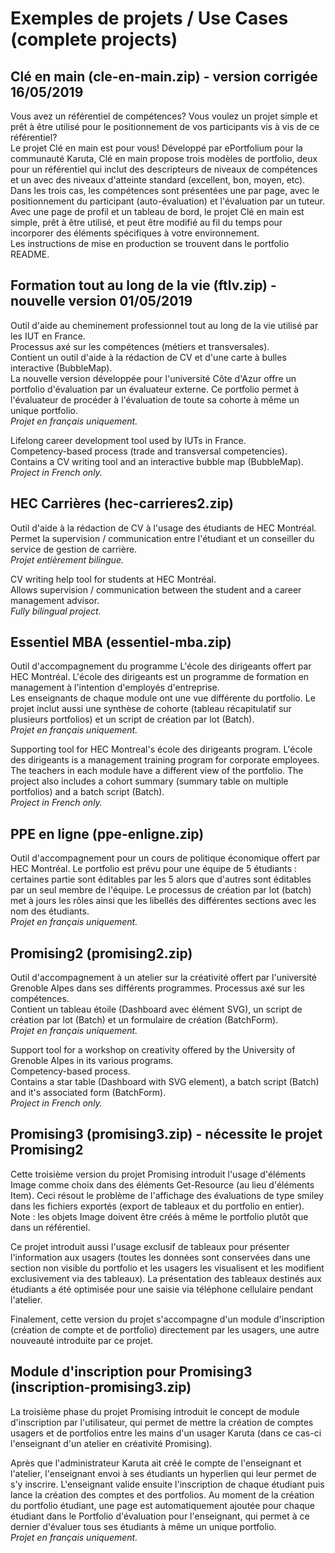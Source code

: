 # Exemples de projets / Use Cases (complete projects)


## Clé en main (cle-en-main.zip) - version corrigée 16/05/2019

Vous avez un référentiel de compétences? Vous voulez un projet simple et prêt à être utilisé pour le positionnement de vos participants vis à vis de ce référentiel?\
Le projet Clé en main est pour vous! Développé par ePortfolium pour la communauté Karuta, Clé en main propose trois modèles de portfolio, deux pour un référentiel qui inclut des descripteurs de niveaux de compétences et un avec des niveaux d'atteinte standard (excellent, bon, moyen, etc). Dans les trois cas, les compétences sont présentées une par page, avec le positionnement du participant (auto-évaluation) et l'évaluation par un tuteur.\
Avec une page de profil et un tableau de bord, le projet Clé en main est simple, prêt à être utilisé, et peut être modifié au fil du temps pour incorporer des éléments spécifiques à votre environnement.\
Les instructions de mise en production se trouvent dans le portfolio README.


## Formation tout au long de la vie (ftlv.zip) - nouvelle version 01/05/2019

Outil d'aide au cheminement professionnel tout au long de la vie utilisé par les IUT en France.\
Processus axé sur les compétences (métiers et transversales).\
Contient un outil d'aide à la rédaction de CV et d'une carte à bulles interactive (BubbleMap).\
La nouvelle version développée pour l'université Côte d'Azur offre un portfolio d'évaluation par un évaluateur externe. Ce portfolio permet à l'évaluateur de procéder à l'évaluation de toute sa cohorte à même un unique portfolio.\
*Projet en français uniquement.*

Lifelong career development tool used by IUTs in France.\
Competency-based process (trade and transversal competencies).\
Contains a CV writing tool and an interactive bubble map (BubbleMap).\
*Project in French only.*


## HEC Carrières (hec-carrieres2.zip)

Outil d'aide à la rédaction de CV à l'usage des étudiants de HEC Montréal.\
Permet la supervision / communication entre l'étudiant et un conseiller du service de gestion de carrière.\
*Projet entièrement bilingue.*

CV writing help tool for students at HEC Montréal.\
Allows supervision / communication between the student and a career management advisor.\
*Fully bilingual project.*


## Essentiel MBA (essentiel-mba.zip)

Outil d'accompagnement du programme L'école des dirigeants offert par HEC Montréal. L'école des dirigeants est un programme de formation en management à l'intention d'employés d'entreprise.\
Les enseignants de chaque module ont une vue différente du portfolio. Le projet inclut aussi une synthèse de cohorte (tableau récapitulatif sur plusieurs portfolios) et un script de création par lot (Batch).\
*Projet en français uniquement.*

Supporting tool for HEC Montreal's école des dirigeants program. L'école des dirigeants is a management training program for corporate employees.\
The teachers in each module have a different view of the portfolio. The project also includes a cohort summary (summary table on multiple portfolios) and a batch script (Batch).\
*Project in French only.*


## PPE en ligne (ppe-enligne.zip)
Outil d'accompagnement pour un cours de politique économique offert par HEC Montréal. Le portfolio est prévu pour une équipe de 5 étudiants : certaines partie sont éditables par les 5 alors que d'autres sont éditables par un seul membre de l'équipe. Le processus de création par lot (batch) met à jours les rôles ainsi que les libellés des différentes sections avec les nom des étudiants.\
*Projet en français uniquement.*


## Promising2 (promising2.zip)

Outil d'accompagnement à un atelier sur la créativité offert par l'université Grenoble Alpes dans ses différents programmes.
Processus axé sur les compétences.\
Contient un tableau étoile (Dashboard avec élément SVG), un script de création par lot (Batch) et un formulaire de création (BatchForm).\
*Projet en français uniquement.*

Support tool for a workshop on creativity offered by the University of Grenoble Alpes in its various programs.\
Competency-based process.\
Contains a star table (Dashboard with SVG element), a batch script (Batch) and it's associated form (BatchForm).\
*Project in French only.*


## Promising3 (promising3.zip) - nécessite le projet Promising2
Cette troisième version du projet Promising introduit l'usage d'éléments Image comme choix dans des éléments Get-Resource (au lieu d'éléments Item). Ceci résout le problème de l'affichage des évaluations de type smiley dans les fichiers exportés (export de tableaux et du portfolio en entier).\
Note : les objets Image doivent être créés à même le portfolio plutôt que dans un référentiel.

Ce projet introduit aussi l'usage exclusif de tableaux pour présenter l'information aux usagers (toutes les données sont conservées dans une section non visible du portfolio et les usagers les visualisent et les modifient exclusivement via des tableaux). La présentation des tableaux destinés aux étudiants a été optimisée pour une saisie via téléphone cellulaire pendant l'atelier.

Finalement, cette version du projet s'accompagne d'un module d'inscription (création de compte et de portfolio) directement par les usagers, une autre nouveauté introduite par ce projet.


## Module d'inscription pour Promising3 (inscription-promising3.zip)
La troisième phase du projet Promising introduit le concept de module d'inscription par l'utilisateur, qui permet de mettre la création de comptes usagers et de portfolios entre les mains d'un usager Karuta (dans ce cas-ci l'enseignant d'un atelier en créativité Promising).

Après que l'administrateur Karuta ait créé le compte de l'enseignant et l'atelier, l'enseignant envoi à ses étudiants un hyperlien qui leur permet de s'y inscrire. L'enseignant valide ensuite l'inscription de chaque étudiant puis lance la création des comptes et des portfolios. Au moment de la création du portfolio étudiant, une page est automatiquement ajoutée pour chaque étudiant dans le Portfolio d'évaluation pour l'enseignant, qui permet à ce dernier d'évaluer tous ses étudiants à même un unique portfolio.\
*Projet en français uniquement.*
